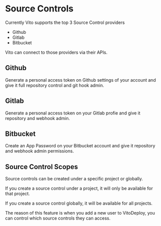 # Source Controls

Currently Vito supports the top 3 Source Control providers

- Github
- Gitlab
- Bitbucket

Vito can connect to those providers via their APIs.

## Github

Generate a personal access token on Github settings of your account and give it full repository control and git hook admin.

## Gitlab

Generate a personal access token on your Gitlab profie and give it repository and webhook admin.

## Bitbucket

Create an App Password on your Bitbucket account and give it repository and webhook admin permissions.

## Source Control Scopes

Source controls can be created under a specific project or globally.

If you create a source control under a project, it will only be available for that project.

If you create a source control globally, it will be available for all projects.

The reason of this feature is when you add a new user to VitoDeploy, you can control which source controls they can access.
